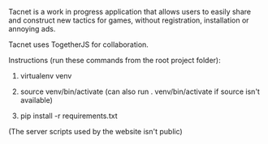 Tacnet is a work in progress application that allows users to easily share and construct new tactics for games, without registration, installation or annoying ads. 

Tacnet uses TogetherJS for collaboration. 

Instructions (run these commands from the root project folder):
1) virtualenv venv

2) source venv/bin/activate (can also run . venv/bin/activate if source isn't available)

3) pip install -r requirements.txt

(The server scripts used by the website isn't public)
